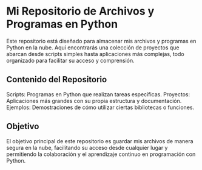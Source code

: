 # Mi Repositorio de Archivos y Programas en Python
Este repositorio está diseñado para almacenar mis archivos y programas en Python en la nube. Aquí encontrarás una colección de proyectos que abarcan desde scripts simples hasta aplicaciones más complejas, todo organizado para facilitar su acceso y comprensión.

## Contenido del Repositorio
Scripts: Programas en Python que realizan tareas específicas.
Proyectos: Aplicaciones más grandes con su propia estructura y documentación.
Ejemplos: Demostraciones de cómo utilizar ciertas bibliotecas o funciones.
## Objetivo
El objetivo principal de este repositorio es guardar mis archivos de manera segura en la nube, facilitando su acceso desde cualquier lugar y permitiendo la colaboración y el aprendizaje continuo en programación con Python.
